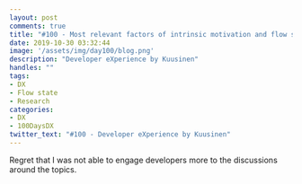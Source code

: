 ```yaml
---
layout: post
comments: true
title: "#100 - Most relevant factors of intrinsic motivation and flow state experience to developer experience."
date: 2019-10-30 03:32:44
image: '/assets/img/day100/blog.png'
description: "Developer eXperience by Kuusinen"
handles: "" 
tags:
- DX 
- Flow state
- Research
categories:
- DX
- 100DaysDX
twitter_text: "#100 - Developer eXperience by Kuusinen"
---
```


Regret that I was not able to engage developers more to the discussions around the topics. 